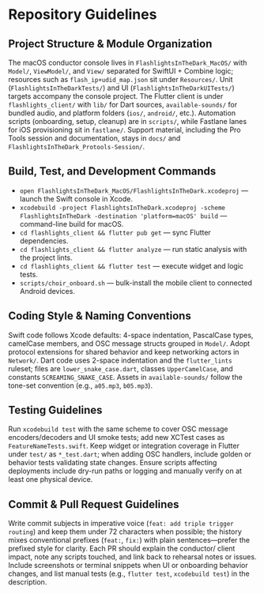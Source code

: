 # Repository Guidelines

## Project Structure & Module Organization
The macOS conductor console lives in `FlashlightsInTheDark_MacOS/` with `Model/`, `ViewModel/`, and `View/` separated for SwiftUI + Combine logic; resources such as `flash_ip+udid_map.json` sit under `Resources/`. Unit (`FlashlightsInTheDarkTests/`) and UI (`FlashlightsInTheDarkUITests/`) targets accompany the console project. The Flutter client is under `flashlights_client/` with `lib/` for Dart sources, `available-sounds/` for bundled audio, and platform folders (`ios/`, `android/`, etc.). Automation scripts (onboarding, setup, cleanup) are in `scripts/`, while Fastlane lanes for iOS provisioning sit in `fastlane/`. Support material, including the Pro Tools session and documentation, stays in `docs/` and `FlashlightsInTheDark_Protools-Session/`.

## Build, Test, and Development Commands
- `open FlashlightsInTheDark_MacOS/FlashlightsInTheDark.xcodeproj` — launch the Swift console in Xcode.
- `xcodebuild -project FlashlightsInTheDark.xcodeproj -scheme FlashlightsInTheDark -destination 'platform=macOS' build` — command-line build for macOS.
- `cd flashlights_client && flutter pub get` — sync Flutter dependencies.
- `cd flashlights_client && flutter analyze` — run static analysis with the project lints.
- `cd flashlights_client && flutter test` — execute widget and logic tests.
- `scripts/choir_onboard.sh` — bulk-install the mobile client to connected Android devices.

## Coding Style & Naming Conventions
Swift code follows Xcode defaults: 4-space indentation, PascalCase types, camelCase members, and OSC message structs grouped in `Model/`. Adopt protocol extensions for shared behavior and keep networking actors in `Network/`. Dart code uses 2-space indentation and the `flutter_lints` ruleset; files are `lower_snake_case.dart`, classes `UpperCamelCase`, and constants `SCREAMING_SNAKE_CASE`. Assets in `available-sounds/` follow the tone-set convention (e.g., `a05.mp3`, `b05.mp3`).

## Testing Guidelines
Run `xcodebuild test` with the same scheme to cover OSC message encoders/decoders and UI smoke tests; add new XCTest cases as `FeatureNameTests.swift`. Keep widget or integration coverage in Flutter under `test/` as `*_test.dart`; when adding OSC handlers, include golden or behavior tests validating state changes. Ensure scripts affecting deployments include dry-run paths or logging and manually verify on at least one physical device.

## Commit & Pull Request Guidelines
Write commit subjects in imperative voice (`feat: add triple trigger routing`) and keep them under 72 characters when possible; the history mixes conventional prefixes (`feat:`, `fix:`) with plain sentences—prefer the prefixed style for clarity. Each PR should explain the conductor/ client impact, note any scripts touched, and link back to rehearsal notes or issues. Include screenshots or terminal snippets when UI or onboarding behavior changes, and list manual tests (e.g., `flutter test`, `xcodebuild test`) in the description.
